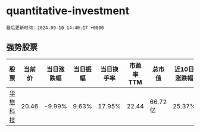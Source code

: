 # quantitative-investment

`最后更新时间：2024-09-10 14:40:17 +0800`

## 强势股票

|股票|当前价|当日涨跌幅|当日振幅|当日换手率|市盈率TTM|总市值|近10日涨跌幅|
|----|----|----|----|----|----|----|----|
|[华懋科技](https://xueqiu.com/S/SH603306)|20.46|-9.99%|9.63%|17.95%|22.44|66.72亿|25.37%|
